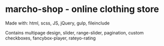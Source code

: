 # marcho-shop - online clothing store

Made with: html, scss, JS, jQuery, gulp, fileinclude

Contains multipage design, slider, range-slider, pagination, custom checkboxes, fancybox-player, rateyo-rating
